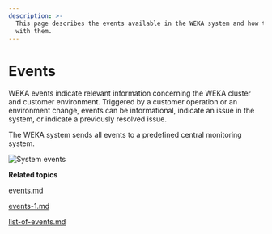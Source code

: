 ```yaml
---
description: >-
  This page describes the events available in the WEKA system and how to work
  with them.
---
```


# Events

WEKA events indicate relevant information concerning the WEKA cluster and customer environment. Triggered by a customer operation or an environment change, events can be informational, indicate an issue in the system, or indicate a previously resolved issue.

The WEKA system sends all events to a predefined central monitoring system.

![System events](../../.gitbook/assets/wmng\_events\_overview.png)

**Related topics**

[events.md](events.md "mention")

[events-1.md](events-1.md "mention")

[list-of-events.md](list-of-events.md "mention")
